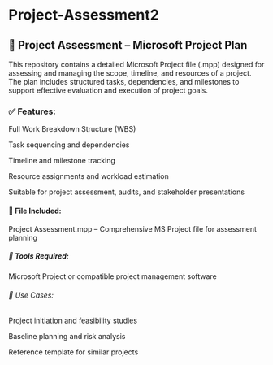 # Project-Assessment2
## 📂 Project Assessment – Microsoft Project Plan
This repository contains a detailed Microsoft Project file (.mpp) designed for assessing and managing the scope, timeline, and resources of a project. The plan includes structured tasks, dependencies, and milestones to support effective evaluation and execution of project goals.

### ✅ Features:
Full Work Breakdown Structure (WBS)

Task sequencing and dependencies

Timeline and milestone tracking

Resource assignments and workload estimation

Suitable for project assessment, audits, and stakeholder presentations

#### 📁 File Included:
Project Assessment.mpp – Comprehensive MS Project file for assessment planning

##### 🧰 Tools Required:
Microsoft Project or compatible project management software

###### 📌 Use Cases:
Project initiation and feasibility studies

Baseline planning and risk analysis

Reference template for similar projects
